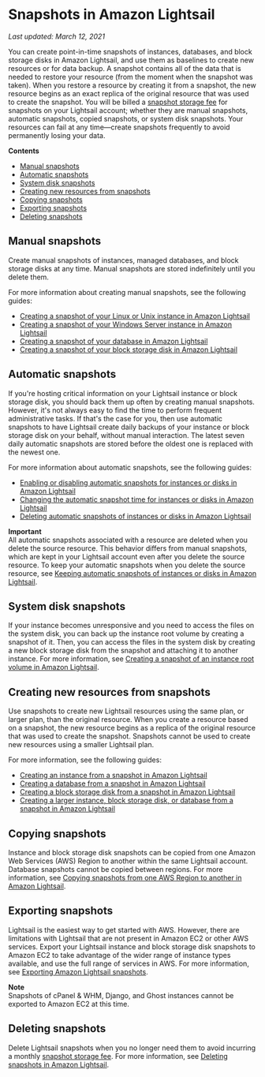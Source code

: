 # Snapshots in Amazon Lightsail<a name="understanding-instance-snapshots-in-amazon-lightsail"></a>

 *Last updated: March 12, 2021* 

You can create point\-in\-time snapshots of instances, databases, and block storage disks in Amazon Lightsail, and use them as baselines to create new resources or for data backup\. A snapshot contains all of the data that is needed to restore your resource \(from the moment when the snapshot was taken\)\. When you restore a resource by creating it from a snapshot, the new resource begins as an exact replica of the original resource that was used to create the snapshot\. You will be billed a [snapshot storage fee](https://aws.amazon.com/lightsail/pricing/) for snapshots on your Lightsail account; whether they are manual snapshots, automatic snapshots, copied snapshots, or system disk snapshots\. Your resources can fail at any time—create snapshots frequently to avoid permanently losing your data\.

**Contents**
+ [Manual snapshots](#manual-snapshots)
+ [Automatic snapshots](#automatic-snapshots)
+ [System disk snapshots](#system-disk-snapshots)
+ [Creating new resources from snapshots](#rehydrating-snapshots)
+ [Copying snapshots](#copying-snapshots)
+ [Exporting snapshots](#exporting-snapshots)
+ [Deleting snapshots](#deleting-snapshots)

## Manual snapshots<a name="manual-snapshots"></a>

Create manual snapshots of instances, managed databases, and block storage disks at any time\. Manual snapshots are stored indefinitely until you delete them\.

For more information about creating manual snapshots, see the following guides:
+ [Creating a snapshot of your Linux or Unix instance in Amazon Lightsail](lightsail-how-to-create-a-snapshot-of-your-instance.md)
+ [Creating a snapshot of your Windows Server instance in Amazon Lightsail](prepare-windows-based-instance-and-create-snapshot.md)
+ [Creating a snapshot of your database in Amazon Lightsail](amazon-lightsail-creating-a-database-snapshot.md)
+ [Creating a snapshot of your block storage disk in Amazon Lightsail](create-block-storage-disk-snapshot.md)

## Automatic snapshots<a name="automatic-snapshots"></a>

If you're hosting critical information on your Lightsail instance or block storage disk, you should back them up often by creating manual snapshots\. However, it's not always easy to find the time to perform frequent administrative tasks\. If that's the case for you, then use automatic snapshots to have Lightsail create daily backups of your instance or block storage disk on your behalf, without manual interaction\. The latest seven daily automatic snapshots are stored before the oldest one is replaced with the newest one\.

For more information about automatic snapshots, see the following guides:
+ [Enabling or disabling automatic snapshots for instances or disks in Amazon Lightsail](amazon-lightsail-configuring-automatic-snapshots.md)
+ [Changing the automatic snapshot time for instances or disks in Amazon Lightsail](amazon-lightsail-changing-automatic-snapshot-time.md)
+ [Deleting automatic snapshots of instances or disks in Amazon Lightsail](amazon-lightsail-deleting-automatic-snapshots.md)

**Important**  
All automatic snapshots associated with a resource are deleted when you delete the source resource\. This behavior differs from manual snapshots, which are kept in your Lightsail account even after you delete the source resource\. To keep your automatic snapshots when you delete the source resource, see [Keeping automatic snapshots of instances or disks in Amazon Lightsail](amazon-lightsail-keeping-automatic-snapshots.md)\.

## System disk snapshots<a name="system-disk-snapshots"></a>

If your instance becomes unresponsive and you need to access the files on the system disk, you can back up the instance root volume by creating a snapshot of it\. Then, you can access the files in the system disk by creating a new block storage disk from the snapshot and attaching it to another instance\. For more information, see [Creating a snapshot of an instance root volume in Amazon Lightsail](amazon-lightsail-create-an-instance-root-volume-snapshot.md)\.

## Creating new resources from snapshots<a name="rehydrating-snapshots"></a>

Use snapshots to create new Lightsail resources using the same plan, or larger plan, than the original resource\. When you create a resource based on a snapshot, the new resource begins as a replica of the original resource that was used to create the snapshot\. Snapshots cannot be used to create new resources using a smaller Lightsail plan\.

For more information, see the following guides:
+ [Creating an instance from a snapshot in Amazon Lightsail](lightsail-how-to-create-instance-from-snapshot.md)
+ [Creating a database from a snapshot in Amazon Lightsail](amazon-lightsail-creating-a-database-from-snapshot.md)
+ [Creating a block storage disk from a snapshot in Amazon Lightsail](create-new-block-storage-disk-from-snapshot.md)
+ [Creating a larger instance, block storage disk, or database from a snapshot in Amazon Lightsail](how-to-create-larger-instance-from-snapshot-using-console.md)

## Copying snapshots<a name="copying-snapshots"></a>

Instance and block storage disk snapshots can be copied from one Amazon Web Services \(AWS\) Region to another within the same Lightsail account\. Database snapshots cannot be copied between regions\. For more information, see [Copying snapshots from one AWS Region to another in Amazon Lightsail](amazon-lightsail-copying-snapshots-from-one-region-to-another.md)\.

## Exporting snapshots<a name="exporting-snapshots"></a>

Lightsail is the easiest way to get started with AWS\. However, there are limitations with Lightsail that are not present in Amazon EC2 or other AWS services\. Export your Lightsail instance and block storage disk snapshots to Amazon EC2 to take advantage of the wider range of instance types available, and use the full range of services in AWS\. For more information, see [Exporting Amazon Lightsail snapshots](amazon-lightsail-exporting-snapshots.md)\.

**Note**  
Snapshots of cPanel & WHM, Django, and Ghost instances cannot be exported to Amazon EC2 at this time\.

## Deleting snapshots<a name="deleting-snapshots"></a>

Delete Lightsail snapshots when you no longer need them to avoid incurring a monthly [snapshot storage fee](https://aws.amazon.com/lightsail/pricing/)\. For more information, see [Deleting snapshots in Amazon Lightsail](amazon-lightsail-deleting-snapshots.md)\.